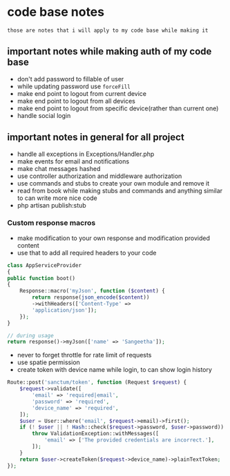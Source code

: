 # code base notes
```text
those are notes that i will apply to my code base while making it
```

## important notes while making auth of my code base
- don't add password to fillable of user
- while updating password use `forceFill`
- make end point to logout from current device
- make end point to logout from all devices
- make end point to logout from specific device(rather than current one)
- handle social login

## important notes in general for all project
- handle all exceptions in Exceptions/Handler.php
- make events for email and notifications
- make chat messages hashed
- use controller authorization and middleware authorization
- use commands and stubs to create your own module and remove it
- read from book while making stubs and commands and anything similar to can write more nice code
- php artisan publish:stub
### Custom response macros
- make modification to your own response and modification provided content
- use that to add all required headers to your code
```php
class AppServiceProvider
{
public function boot()
{
    Response::macro('myJson', function ($content) {
        return response(json_encode($content))
        ->withHeaders(['Content-Type' =>
        'application/json']);
    });
}

// during usage
return response()->myJson(['name' => 'Sangeetha']);
```
- never to forget throttle for rate limit of requests
- use spatie permission
- create token with device name while login, to can show login history
```php
Route::post('sanctum/token', function (Request $request) {
    $request->validate([
        'email' => 'required|email',
        'password' => 'required',
        'device_name' => 'required',
    ]);
    $user = User::where('email', $request->email)->first();
    if (! $user || ! Hash::check($request->password, $user->password)) {
        throw ValidationException::withMessages([
            'email' => ['The provided credentials are incorrect.'],
        ]);
    }
    return $user->createToken($request->device_name)->plainTextToken;
});
```
